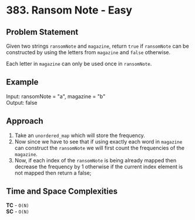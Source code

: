 # 383. Ransom Note - Easy

## Problem Statement
Given two strings `ransomNote` and `magazine`, return `true` if `ransomNote` can be constructed by using the letters from `magazine` and `false` otherwise.

Each letter in `magazine` can only be used once in `ransomNote`.

## Example
Input: ransomNote = "a", magazine = "b"<br>
Output: false

## Approach
1. Take an `unordered_map` which will store the frequency.
2. Now since we have to see that if using exactly each word in `magazine` can construct the `ransomNote` we will first count the frequencies of the `magazine`.
3. Now, if each index of the `ransomNote` is being already mapped then decrease the frequency by 1 otherwise if the current index element is not mapped then return a false;

## Time and Space Complexities
**TC** - `O(N)`<br>
**SC** - `O(N)`
